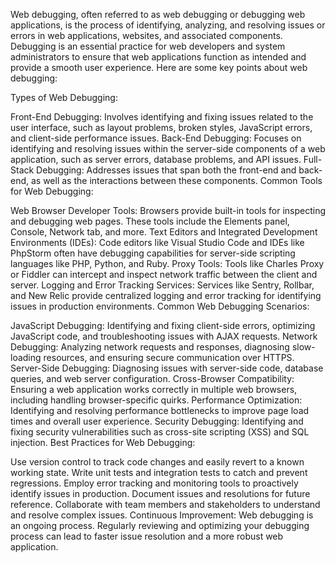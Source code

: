 Web debugging, often referred to as web debugging or debugging web applications, is the process of identifying, analyzing, and resolving issues or errors in web applications, websites, and associated components. Debugging is an essential practice for web developers and system administrators to ensure that web applications function as intended and provide a smooth user experience. Here are some key points about web debugging:

Types of Web Debugging:

Front-End Debugging: Involves identifying and fixing issues related to the user interface, such as layout problems, broken styles, JavaScript errors, and client-side performance issues.
Back-End Debugging: Focuses on identifying and resolving issues within the server-side components of a web application, such as server errors, database problems, and API issues.
Full-Stack Debugging: Addresses issues that span both the front-end and back-end, as well as the interactions between these components.
Common Tools for Web Debugging:

Web Browser Developer Tools: Browsers provide built-in tools for inspecting and debugging web pages. These tools include the Elements panel, Console, Network tab, and more.
Text Editors and Integrated Development Environments (IDEs): Code editors like Visual Studio Code and IDEs like PhpStorm often have debugging capabilities for server-side scripting languages like PHP, Python, and Ruby.
Proxy Tools: Tools like Charles Proxy or Fiddler can intercept and inspect network traffic between the client and server.
Logging and Error Tracking Services: Services like Sentry, Rollbar, and New Relic provide centralized logging and error tracking for identifying issues in production environments.
Common Web Debugging Scenarios:

JavaScript Debugging: Identifying and fixing client-side errors, optimizing JavaScript code, and troubleshooting issues with AJAX requests.
Network Debugging: Analyzing network requests and responses, diagnosing slow-loading resources, and ensuring secure communication over HTTPS.
Server-Side Debugging: Diagnosing issues with server-side code, database queries, and web server configuration.
Cross-Browser Compatibility: Ensuring a web application works correctly in multiple web browsers, including handling browser-specific quirks.
Performance Optimization: Identifying and resolving performance bottlenecks to improve page load times and overall user experience.
Security Debugging: Identifying and fixing security vulnerabilities such as cross-site scripting (XSS) and SQL injection.
Best Practices for Web Debugging:

Use version control to track code changes and easily revert to a known working state.
Write unit tests and integration tests to catch and prevent regressions.
Employ error tracking and monitoring tools to proactively identify issues in production.
Document issues and resolutions for future reference.
Collaborate with team members and stakeholders to understand and resolve complex issues.
Continuous Improvement: Web debugging is an ongoing process. Regularly reviewing and optimizing your debugging process can lead to faster issue resolution and a more robust web application.
